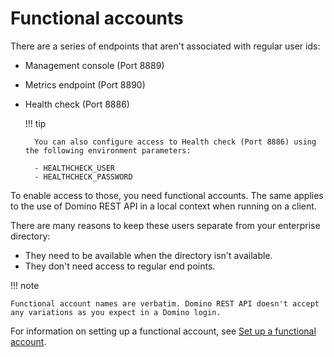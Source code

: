 # Functional accounts

There are a series of endpoints that aren't associated with regular user ids:

- Management console (Port 8889)
- Metrics endpoint (Port 8890)
- Health check (Port 8886)

    !!! tip

        You can also configure access to Health check (Port 8886) using the following environment parameters:
        
        - HEALTHCHECK_USER
        - HEALTHCHECK_PASSWORD

To enable access to those, you need functional accounts. The same applies to the use of Domino REST API in a local context when running on a client.

There are many reasons to keep these users separate from your enterprise directory:

- They need to be available when the directory isn't available.
- They don't need access to regular end points.

!!! note

    Functional account names are verbatim. Domino REST API doesn't accept any variations as you expect in a Domino login.
  

For information on setting up a functional account, see [Set up a functional account](../tutorial/installconfig/configuration/setupfunctionalaccount.md).

<!--
## Functional users configuration file

Create a file `functionalUsers.json` in the directory `[NotesData]/keepconfig.d`. Add the following JSON structure:

![Functional Users](../assets/images/FunctionalUsers.png)

```json
{
  "identity": {
    "healthcheckAPI": {},
    "managementAPI": {},
    "metricsAPI": {},
    "singleDbModeUsers": {}
  }
}
```

In each of the sections you specify a user object in the same way:

![Functional User](../assets/images/FunctionalUser.png)

**Example 1**

```json
{
  "metrics": {
    "active": true,
    "secret": "13549ED65AD8760294B9DC898C44F8ABEED399ABB1CA7DC51E8CCFF461D56D13:32BDC8A5DF60FCE424299543DFFF408F500DB1B1EEC4FAB848AA0ED794F5D89AA65A5449EC36BF9CBF53980E4B7DF2B3A3581186E409F5B69BC0C16E51237CC8"
  }
}
```

**Example 2**

```json
{
  "John Doe": {
    "active": true,
    "CN": "CN=John Doe/O=Mauraders",
    "secret": "E4B321EBA91B7F92D9BF5EAFA5322824FEC2287B8A6C133D7C31EFB706A2BA30:1A57478185E7AF3A98F01ECA08F0BA881DBC88BEC60AE8C6F1B1CC5CC55C11A20F676E082BF2D28BB96DB5A8CFB091C767C035B380DB4CBC7D1001EA8BE01663"
  }
}
```

| Key      | Purpose                                                                      |
| -------- | ---------------------------------------------------------------------------- |
| JSON key | UserId for authentication, case sensitive, no variations. In the examples, `metrics` and `John Doe` are JSON keys. You can use other values for the JSON key.               |
| active   | true/false to temporarily disable an account.                                |
| CN       | **Optional**: Common name in X500 format. When defined, the name is for display only. You still need to login using the JSON key as your username. |
| secret   | Salted and encrypted password.                                               |

## Obtain salted passwords

The management endpoint (Port 8889) has, besides others, a utility function to salt and encrypt passwords. To access the management endpoint, you need to have a salted password already. To solve this, create a file `tempmanagement.json` in your `keepconfig.d` directory and copy in the following content:

```json
{
  "identity": {
    "managementAPI": {
      "Doctor Notes": {
        "active": true,
        "secret": "E4B321EBA91B7F92D9BF5EAFA5322824FEC2287B8A6C133D7C31EFB706A2BA30:1A57478185E7AF3A98F01ECA08F0BA881DBC88BEC60AE8C6F1B1CC5CC55C11A20F676E082BF2D28BB96DB5A8CFB091C767C035B380DB4CBC7D1001EA8BE01663"
      }
    }
  }
}
```

This creates the user "Doctor Notes" with the password `password` to access the management console.


!!! tip

    **Don't leave default passwords in your system**.
    When done with creating new salted passwords, securely back-up `tempmanagement.json` to prevent unauthorized access, and then restart Domino REST API. 
-->